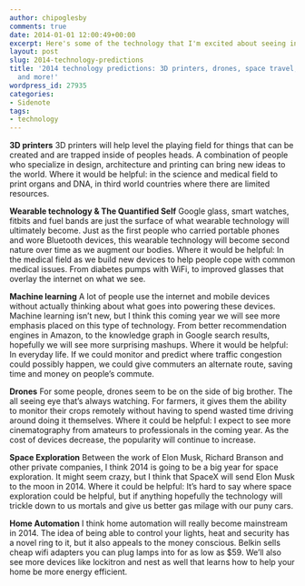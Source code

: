 ```yaml
---
author: chipoglesby
comments: true
date: 2014-01-01 12:00:49+00:00
excerpt: Here's some of the technology that I'm excited about seeing in 2014.
layout: post
slug: 2014-technology-predictions
title: '2014 technology predictions: 3D printers, drones, space travel, smart homes
  and more!'
wordpress_id: 27935
categories:
- Sidenote
tags:
- technology
---
```



**3D printers**
3D printers will help level the playing field for things that can be created and are trapped inside of peoples heads. A combination of people who specialize in design, architecture and printing can bring new ideas to the world. Where it would be helpful: in the science and medical field to print organs and DNA, in third world countries where there are limited resources.


**Wearable technology & The Quantified Self**
Google glass, smart watches, fitbits and fuel bands are just the surface of what wearable technology will ultimately become. Just as the first people who carried portable phones and wore Bluetooth devices, this wearable technology will become second nature over time as we augment our bodies. Where it would be helpful: In the medical field as we build new devices to help people cope with common medical issues. From diabetes pumps with WiFi, to improved glasses that overlay the internet on what we see.


**Machine learning**
A lot of people use the internet and mobile devices without actually thinking about what goes into powering these devices. Machine learning isn’t new, but I think this coming year we will see more emphasis placed on this type of technology. From better recommendation engines in Amazon, to the knowledge graph in Google search results, hopefully we will see more surprising mashups. Where it would be helpful: In everyday life. If we could monitor and predict where traffic congestion could possibly happen, we could give commuters an alternate route, saving time and money on people’s commute.


**Drones**
For some people, drones seem to be on the side of big brother. The all seeing eye that’s always watching. For farmers, it gives them the ability to monitor their crops remotely without having to spend wasted time driving around doing it themselves. Where it could be helpful: I expect to see more cinematography from amateurs to professionals in the coming year. As the cost of devices decrease, the popularity will continue to increase.


**Space Exploration**
Between the work of Elon Musk, Richard Branson and other private companies, I think 2014 is going to be a big year for space exploration. It might seem crazy, but I think that SpaceX will send Elon Musk to the moon in 2014. Where it could be helpful: It’s hard to say where space exploration could be helpful, but if anything hopefully the technology will trickle down to us mortals and give us better gas milage with our puny cars.


**Home Automation**
I think home automation will really become mainstream in 2014. The idea of being able to control your lights, heat and security has a novel ring to it, but it also appeals to the money conscious. Belkin sells cheap wifi adapters you can plug lamps into for as low as $59. We’ll also see more devices like lockitron and nest as well that learns how to help your home be more energy efficient.
